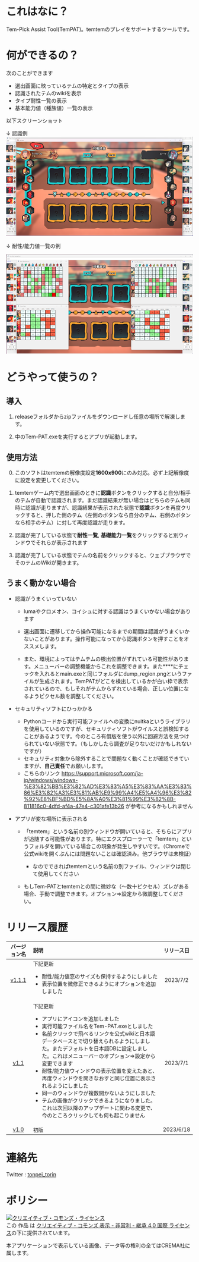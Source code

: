 # これはなに？

Tem-Pick Assist Tool(TemPAT)。temtemのプレイをサポートするツールです。


# 何ができるの？

次のことができます

- 選出画面に映っているテムの特定とタイプの表示
- 認識されたテムのwikiを表示
- タイプ耐性一覧の表示
- 基本能力値（種族値）一覧の表示

以下スクリーンショット

↓ 認識例
![sample1](/sampleimg/sample1.png) 

↓ 耐性/能力値一覧の例

![sample2](/sampleimg/sample2.png) 


# どうやって使うの？

## 導入

1. releaseフォルダからzipファイルをダウンロードし任意の場所で解凍します。

2. 中のTem-PAT.exeを実行するとアプリが起動します。


## 使用方法

0. このソフトはtemtemの解像度設定**1600x900**にのみ対応。必ず上記解像度に設定を変更してください。

1. temtemゲーム内で選出画面のときに**認識**ボタンをクリックすると自分/相手のテムが自動で認識されます。まだ認識結果が無い場合はどちらのテムも同時に認識が走りますが、認識結果が表示された状態で**認識**ボタンを再度クリックすると、押した側のテム（左側のボタンなら自分のテム、右側のボタンなら相手のテム）に対して再度認識が走ります。

2. 認識が完了している状態で**耐性一覧**, **基礎能力一覧**をクリックすると別ウィンドウでそれらが表示されます

3. 認識が完了している状態でテムの名前をクリックすると、ウェブブラウザでそのテムのWikiが開きます。

## うまく動かない場合

- 認識がうまくいっていない

    - lumaやクロメオン、コイシュに対する認識はうまくいかない場合があります

    - 選出画面に遷移してから操作可能になるまでの期間は認識がうまくいかないことがあります。操作可能になってから認識ボタンを押すことをオススメします。

    - また、環境によってはテムテムの検出位置がずれている可能性があります。メニューバーの調整機能からこれを調整できます。また****にチェックを入れるとmain.exeと同じフォルダにdump_region.pngというファイルが生成されます。TemPATがどこを検出しているかが白い枠で表示されているので、もしそれがテムからずれている場合、正しい位置になるようピクセル数を調整してください。

- セキュリティソフトにひっかかる

    - Pythonコードから実行可能ファイルへの変換にnuitkaというライブラリを使用しているのですが、セキュリティソフトがウイルスと誤検知することがあるようです。今のところ有償版を使う以外に回避方法を見つけられていない状態です。（もしかしたら調査が足りないだけかもしれないですが）
    - セキュリティ対象から除外することで問題なく動くことが確認できていますが、**自己責任**でお願いします。
    - こちらのリンク https://support.microsoft.com/ja-jp/windows/windows-%E3%82%BB%E3%82%AD%E3%83%A5%E3%83%AA%E3%83%86%E3%82%A3%E3%81%AB%E9%99%A4%E5%A4%96%E3%82%92%E8%BF%BD%E5%8A%A0%E3%81%99%E3%82%8B-811816c0-4dfd-af4a-47e4-c301afe13b26 が参考になるかもしれません

- アプリが変な場所に表示される
    - 「temtem」という名前の別ウィンドウが開いていると、そちらにアプリが追随する可能性があります。特にエクスプローラーで「temtem」というフォルダを開いている場合この現象が発生しやすいです。（Chromeで公式wikiを開くぶんには問題ないことは確認済み。他ブラウザは未検証）
        - なのでできればtemtemという名前の別ファイル、ウィンドウは閉じて使用してください

    - もしTem-PATとtemtemとの間に微妙な（～数十ピクセル）ズレがある場合、手動で調整できます。オプション⇒設定から微調整してください。

# リリース履歴

| バージョン名 | 説明 | リリース日 |
| :----: | :---- | :----: | 
| [v1.1.1](https://github.com/sdba1708/tem_pat/blob/release_v1.1.1/release/v1.1.1.zip) | 下記更新<ul><li>耐性/能力値窓のサイズも保持するようにしました</li><li>表示位置を微修正できるようにオプションを追加しました</li></ul> | 2023/7/2 | 
| [v1.1](https://github.com/sdba1708/tem_pat/blob/release_v1.1/release/v1.1.zip) | 下記更新<ul><li>アプリにアイコンを追加しました</li><li>実行可能ファイル名をTem-PAT.exeとしました</li><li>名前クリックで飛べるリンクを公式wikiと日本語データベースとで切り替えられるようにしました。またデフォルトを日本語DBに設定しました。これはメニューバーのオプション⇒設定から変更できます </li><li>耐性/能力値ウィンドウの表示位置を変えたあと、再度ウィンドウを開きなおすと同じ位置に表示されるようにしました</li><li>同一のウィンドウが複数開かないようにしました</li><li>テムの画像がクリックできるようになりました。これは次回以降のアップデートに関わる変更で、今のところクリックしても何も起こりません</li></ul> | 2023/7/1 | 
| [v1.0](https://github.com/sdba1708/tem_pat/blob/release_v1.0/release/v1.0.zip) | 初版 | 2023/6/18 |


# 連絡先 

Twitter : [tonpei_torin](https://twitter.com/tonpei_torin)

# ポリシー

<a rel="license" href="http://creativecommons.org/licenses/by-nc-sa/4.0/"><img alt="クリエイティブ・コモンズ・ライセンス" style="border-width:0" src="https://i.creativecommons.org/l/by-nc-sa/4.0/88x31.png" /></a><br />この 作品 は <a rel="license" href="http://creativecommons.org/licenses/by-nc-sa/4.0/">クリエイティブ・コモンズ 表示 - 非営利 - 継承 4.0 国際 ライセンス</a>の下に提供されています。

本アプリケーションで表示している画像、データ等の権利の全てはCREMA社に属します。
